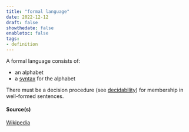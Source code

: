 ```yaml
---
title: "formal language"
date: 2022-12-12
draft: false
showthedate: false
enabletoc: false
tags:
- definition
---
```


A formal language consists of:
- an alphabet  
- a [syntax](definition/syntax.md) for the alphabet

There must be a decision procedure (see [decidability](concept/decidability.md)) for membership in well-formed sentences. 

#### Source(s)
[Wikipedia](https://en.wikipedia.org/wiki/Formal_language)
